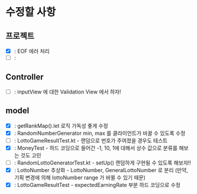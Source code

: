 # 수정할 사항

## 프로젝트
- [x] : EOF 에러 처리
- [ ] : 

## Controller
- [ ] : inputView 에 대한 Validation View 에서 하자!

## model

- [x] : getRankMap().let 로직 가독성 좋게 수정
- [x] : RandomNumberGenerator min, max 를 클라이언트가 바꿀 수 있도록 수정
- [ ] : LottoGameResultTest.kt - 랜덤으로 번호가 주여졌을 경우도 테스트
- [x] : MoneyTest - 하드 코딩으로 들어간 -1, 10, 1에 대해서 상수 값으로 분류를 해보는 것도 고민
- [ ] : RandomLottoGeneratorTest.kt - setUp() 랜덤하게 구현될 수 있도록 해보자!!
- [x] : LottoNumber 추상화 - LottoNumber, GeneralLottoNumber 로 분리 (만약, 기획 변경에 의해 lottoNumber range 가 바뀔 수 있기 때문)
- [x] : LottoGameResultTest - expectedEarningRate 부분 하드 코딩으로 수정
